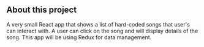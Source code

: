 ## About this project

A very small React app that shows a list of hard-coded songs that user's can interact with. A user can click on the song and will display details of the song. This app will be using Redux for data management.

